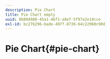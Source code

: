 ```yaml
---
description: Pie Chart
title: Pie Chart empty
uuid: 8b004980-45a1-46f1-a8ef-5f97e2e1dcce
exl-id: bc27b296-bade-497f-8738-64c22960c90d
---
```

# Pie Chart{#pie-chart}
